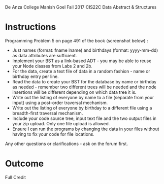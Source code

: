De Anza College
Manish Goel
Fall 2017
CIS22C Data Abstract & Structures

# Instructions
Programming Problem 5 on page 491 of the book (screenshot below) :

- Just names (format: fname lname) and birthdays (format: yyyy-mm-dd) as data attributes are sufficient.
- Implement your BST as a link-based ADT - you may be able to reuse your Node classes from Labs 2 and 2b.
- For the data, create a text file of data in a random fashion - name or birthday entry per line.
- Read the data to create your BST for the database by name or birthday as needed - remember two different trees will be needed and the node insertions will be different depending on which data tree it is.
- Write out the listing of everyone by name to a file (separate from your input) using a post-order traversal mechanism.
- Write out the listing of everyone by birthday to a different file using a breadth-first traversal mechanism.
- Include your code source tree, input text file and the two output files in your zip upload. Only one file upload is allowed.
- Ensure I can run the programs by changing the data in your files without having to fix your code for file locations.

Any other questions or clarifications - ask on the forum first.

# Outcome
Full Credit